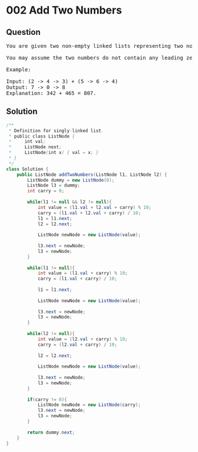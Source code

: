# 002 Add Two Numbers
## Question
<pre>
You are given two non-empty linked lists representing two non-negative integers. The digits are stored in reverse order and each of their nodes contain a single digit. Add the two numbers and return it as a linked list.

You may assume the two numbers do not contain any leading zero, except the number 0 itself.

Example:

Input: (2 -> 4 -> 3) + (5 -> 6 -> 4)
Output: 7 -> 0 -> 8
Explanation: 342 + 465 = 807.
</pre>
<div STYLE="page-break-after: always;">

## Solution
```java
/**
 * Definition for singly-linked list.
 * public class ListNode {
 *     int val;
 *     ListNode next;
 *     ListNode(int x) { val = x; }
 * }
 */
class Solution {
    public ListNode addTwoNumbers(ListNode l1, ListNode l2) {
        ListNode dummy = new ListNode(0);
        ListNode l3 = dummy;
        int carry = 0;
        
        while(l1 != null && l2 != null){
            int value = (l1.val + l2.val + carry) % 10;
            carry = (l1.val + l2.val + carry) / 10;
            l1 = l1.next;
            l2 = l2.next;
            
            ListNode newNode = new ListNode(value);
            
            l3.next = newNode;
            l3 = newNode;
        }
        
        while(l1 != null){
            int value = (l1.val + carry) % 10;
            carry = (l1.val + carry) / 10;
            
            l1 = l1.next;
            
            ListNode newNode = new ListNode(value);
            
            l3.next = newNode;
            l3 = newNode;
        }
        
        while(l2 != null){
            int value = (l2.val + carry) % 10;
            carry = (l2.val + carry) / 10;
            
            l2 = l2.next;
            
            ListNode newNode = new ListNode(value);
            
            l3.next = newNode;
            l3 = newNode;
        }
        
        if(carry != 0){
            ListNode newNode = new ListNode(carry);
            l3.next = newNode;
            l3 = newNode;
        }
        
        return dummy.next;
    }
}
```
